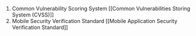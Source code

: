 1. Common Vulnerability Scoring System [[Common Vulnerabilities Storing System (CVSS)]]
2. Mobile Security Verification Standard [[Mobile Application Security Verification Standard]]